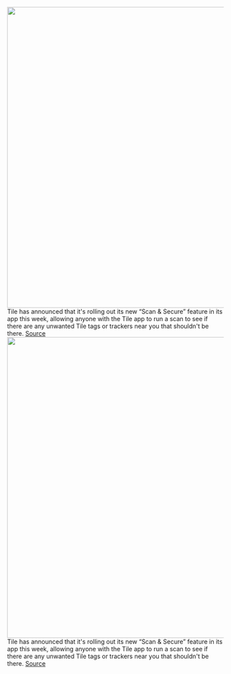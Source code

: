 <img src='https://cdn.vox-cdn.com/thumbor/jBmSNPcFF1eQZDAt_wg8e6weuYM=/0x0:1503x909/1200x800/filters:focal(632x335:872x575)/cdn.vox-cdn.com/uploads/chorus_image/image/70636369/Untitled.0.jpg' width='700px' /><br/>
Tile has announced that it's rolling out its new “Scan & Secure” feature in its app this week, allowing anyone with the Tile app to run a scan to see if there are any unwanted Tile tags or trackers near you that shouldn't be there.
<a href='https://www.theverge.com/2022/3/17/22983073/tile-scan-secure-feature-app-unwanted-tracking-tags-update'> Source <a/><img src='https://cdn.vox-cdn.com/thumbor/jBmSNPcFF1eQZDAt_wg8e6weuYM=/0x0:1503x909/1200x800/filters:focal(632x335:872x575)/cdn.vox-cdn.com/uploads/chorus_image/image/70636369/Untitled.0.jpg' width='700px' /><br/>
Tile has announced that it's rolling out its new “Scan & Secure” feature in its app this week, allowing anyone with the Tile app to run a scan to see if there are any unwanted Tile tags or trackers near you that shouldn't be there.
<a href='https://www.theverge.com/2022/3/17/22983073/tile-scan-secure-feature-app-unwanted-tracking-tags-update'> Source <a/>